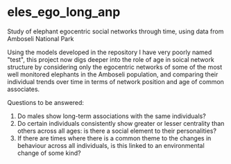 # eles_ego_long_anp
Study of elephant egocentric social networks through time, using data from Amboseli National Park

Using the models developed in the repository I have very poorly named "test", this project now digs deeper into the role of age in soical network structure by considering only the egocentric networks of some of the most well monitored elephants in the Amboseli population, and comparing their individual trends over time in terms of network position and age of common associates.

Questions to be answered:
1) Do males show long-term associations with the same individuals?
2) Do certain individuals consistently show greater or lesser centrality than others across all ages: is there a social element to their personalities?
3) If there are times where there is a common theme to the changes in behaviour across all individuals, is this linked to an environmental change of some kind?
